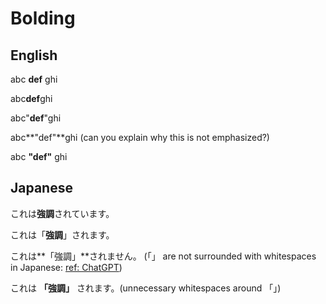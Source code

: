 # Bolding

## English

abc **def** ghi

abc**def**ghi

abc"**def**"ghi

abc**"def"**ghi (can you explain why this is not emphasized?)

abc **"def"** ghi

## Japanese

これは**強調**されています。

これは「**強調**」されます。

これは**「強調」**されません。 (「」 are not surrounded with whitespaces in Japanese: [ref: ChatGPT](https://chatgpt.com/share/89060bb4-bd35-4ac7-a0b6-7d44dde4bb09))

これは **「強調」** されます。(unnecessary whitespaces around 「」)
